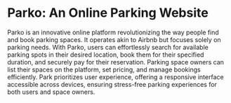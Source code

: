 # Parko: An Online Parking Website

Parko is an innovative online platform revolutionizing the way people find and book parking spaces. It operates akin to Airbnb but focuses solely on parking needs. With Parko, users can effortlessly search for available parking spots in their desired location, book them for their specified duration, and securely pay for their reservation. Parking space owners can list their spaces on the platform, set pricing, and manage bookings efficiently. Park prioritizes user experience, offering a responsive interface accessible across devices, ensuring stress-free parking experiences for both users and space owners.
